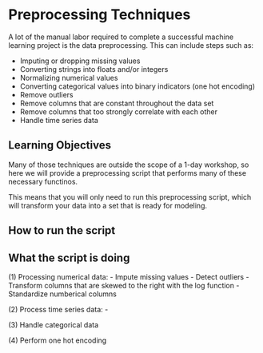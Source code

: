 # Preprocessing Techniques
A lot of the manual labor required to complete a successful machine learning project is the data preprocessing. This can include steps such as:
- Imputing or dropping missing values
- Converting strings into floats and/or integers
- Normalizing numerical values
- Converting categorical values into binary indicators (one hot encoding)
- Remove outliers
- Remove columns that are constant throughout the data set
- Remove columns that too strongly correlate with each other
- Handle time series data

## Learning Objectives
Many of those techniques are outside the scope of a 1-day workshop, so here we will provide a preprocessing script that performs many of these necessary functinos.

This means that you will only need to run this preprocessing script, which will transform your data into a set that is ready for modeling.

## How to run the script


## What the script is doing
(1) Processing numerical data:
    - Impute missing values
    - Detect outliers
    - Transform columns that are skewed to the right with the log function
    - Standardize numberical columns
    
(2) Process time series data:
    - 
    
(3) Handle categorical data


(4) Perform one hot encoding
